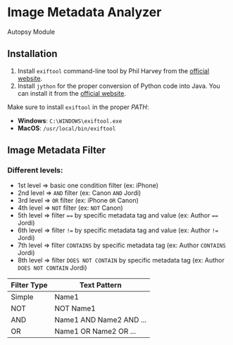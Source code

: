 # Image Metadata Analyzer 
Autopsy Module

## Installation
1. Install `exiftool` command-line tool by Phil Harvey from the [official website](https://exiftool.org/).
2. Install `jython` for the proper conversion of Python code into Java. You can install it from the [official website](https://www.jython.org/download).

Make sure to install `exiftool` in the proper *PATH*:
- **Windows**: `C:\WINDOWS\exiftool.exe`
- **MacOS**: `/usr/local/bin/exiftool`

## Image Metadata Filter
### Different levels:
- 1st level => basic one condition filter (ex: iPhone)
- 2nd level => `AND` filter (ex: Canon `AND` Jordi)
- 3rd level => `OR` filter (ex: iPhone `OR` Canon)
- 4th level => `NOT` filter (ex: `NOT` Canon)
- 5th level => filter `==` by specific metadata tag and value (ex: Author `==` Jordi)
- 6th level => filter `!=` by specific metadata tag and value (ex: Author `!=` Jordi)
- 7th level => filter `CONTAINS` by specific metadata tag (ex: Author `CONTAINS` Jordi)
- 8th level => filter `DOES NOT CONTAIN` by specific metadata tag (ex: Author `DOES NOT CONTAIN` Jordi)


| Filter Type | Text Pattern            |
| ----------- | ----------------------- |
| Simple      | Name1                   |
| NOT         | NOT Name1               |
| AND         | Name1 AND Name2 AND ... |
| OR          | Name1 OR Name2 OR ...   |
 


